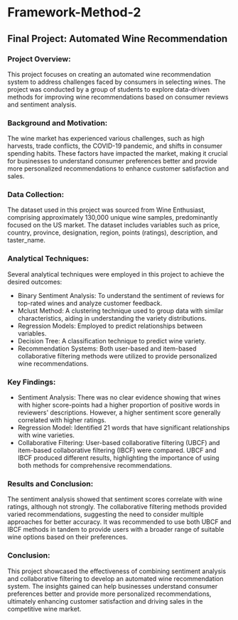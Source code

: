 # Framework-Method-2

## Final Project: Automated Wine Recommendation

### Project Overview:
This project focuses on creating an automated wine recommendation system to address challenges faced by consumers in selecting wines. The project was conducted by a group of students to explore data-driven methods for improving wine recommendations based on consumer reviews and sentiment analysis.

### Background and Motivation:
The wine market has experienced various challenges, such as high harvests, trade conflicts, the COVID-19 pandemic, and shifts in consumer spending habits. These factors have impacted the market, making it crucial for businesses to understand consumer preferences better and provide more personalized recommendations to enhance customer satisfaction and sales.

### Data Collection:
The dataset used in this project was sourced from Wine Enthusiast, comprising approximately 130,000 unique wine samples, predominantly focused on the US market. The dataset includes variables such as price, country, province, designation, region, points (ratings), description, and taster_name.

### Analytical Techniques:
Several analytical techniques were employed in this project to achieve the desired outcomes:
- Binary Sentiment Analysis: To understand the sentiment of reviews for top-rated wines and analyze customer feedback.
- Mclust Method: A clustering technique used to group data with similar characteristics, aiding in understanding the variety distributions.
- Regression Models: Employed to predict relationships between variables.
- Decision Tree: A classification technique to predict wine variety.
- Recommendation Systems: Both user-based and item-based collaborative filtering methods were utilized to provide personalized wine recommendations.

### Key Findings:
- Sentiment Analysis: There was no clear evidence showing that wines with higher score-points had a higher proportion of positive words in reviewers' descriptions. However, a higher sentiment score generally correlated with higher ratings.
- Regression Model: Identified 21 words that have significant relationships with wine varieties.
- Collaborative Filtering: User-based collaborative filtering (UBCF) and item-based collaborative filtering (IBCF) were compared. UBCF and IBCF produced different results, highlighting the importance of using both methods for comprehensive recommendations.

### Results and Conclusion:
The sentiment analysis showed that sentiment scores correlate with wine ratings, although not strongly.
The collaborative filtering methods provided varied recommendations, suggesting the need to consider multiple approaches for better accuracy.
It was recommended to use both UBCF and IBCF methods in tandem to provide users with a broader range of suitable wine options based on their preferences.

### Conclusion:
This project showcased the effectiveness of combining sentiment analysis and collaborative filtering to develop an automated wine recommendation system. The insights gained can help businesses understand consumer preferences better and provide more personalized recommendations, ultimately enhancing customer satisfaction and driving sales in the competitive wine market.






